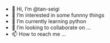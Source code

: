 - 👋 Hi, I’m @tan-seigi
- 👀 I’m interested in some funnny things
- 🌱 I’m currently learning python
- 💞️ I’m looking to collaborate on ...
- 📫 How to reach me ...

<!---
tan-seigi/tan-seigi is a ✨ special ✨ repository because its `README.md` (this file) appears on your GitHub profile.
You can click the Preview link to take a look at your changes.
--->
